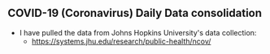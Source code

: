 ## COVID-19 (Coronavirus) Daily Data consolidation

* I have pulled the data from Johns Hopkins University's data collection:
    * https://systems.jhu.edu/research/public-health/ncov/

